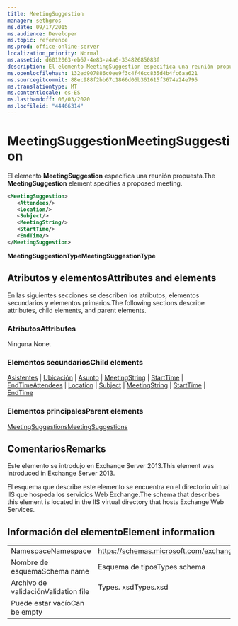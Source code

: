 ```yaml
---
title: MeetingSuggestion
manager: sethgros
ms.date: 09/17/2015
ms.audience: Developer
ms.topic: reference
ms.prod: office-online-server
localization_priority: Normal
ms.assetid: d6012063-eb67-4e83-a4a6-33482685083f
description: El elemento MeetingSuggestion especifica una reunión propuesta.
ms.openlocfilehash: 132ed907886c0ee9f3c4f46cc835d4b4fc6aa621
ms.sourcegitcommit: 88ec988f2bb67c1866d06b361615f3674a24e795
ms.translationtype: MT
ms.contentlocale: es-ES
ms.lasthandoff: 06/03/2020
ms.locfileid: "44466314"
---
```

# <a name="meetingsuggestion"></a><span data-ttu-id="128a2-103">MeetingSuggestion</span><span class="sxs-lookup"><span data-stu-id="128a2-103">MeetingSuggestion</span></span>

<span data-ttu-id="128a2-104">El elemento **MeetingSuggestion** especifica una reunión propuesta.</span><span class="sxs-lookup"><span data-stu-id="128a2-104">The **MeetingSuggestion** element specifies a proposed meeting.</span></span> 
  
```XML
<MeetingSuggestion>
   <Attendees/>
   <Location/>
   <Subject/>
   <MeetingString/>
   <StartTime/>
   <EndTime/>
</MeetingSuggestion>
```

 <span data-ttu-id="128a2-105">**MeetingSuggestionType**</span><span class="sxs-lookup"><span data-stu-id="128a2-105">**MeetingSuggestionType**</span></span>
## <a name="attributes-and-elements"></a><span data-ttu-id="128a2-106">Atributos y elementos</span><span class="sxs-lookup"><span data-stu-id="128a2-106">Attributes and elements</span></span>

<span data-ttu-id="128a2-107">En las siguientes secciones se describen los atributos, elementos secundarios y elementos primarios.</span><span class="sxs-lookup"><span data-stu-id="128a2-107">The following sections describe attributes, child elements, and parent elements.</span></span>
  
### <a name="attributes"></a><span data-ttu-id="128a2-108">Atributos</span><span class="sxs-lookup"><span data-stu-id="128a2-108">Attributes</span></span>

<span data-ttu-id="128a2-109">Ninguna.</span><span class="sxs-lookup"><span data-stu-id="128a2-109">None.</span></span>
  
### <a name="child-elements"></a><span data-ttu-id="128a2-110">Elementos secundarios</span><span class="sxs-lookup"><span data-stu-id="128a2-110">Child elements</span></span>

<span data-ttu-id="128a2-111">[Asistentes](attendees.md)  |  [Ubicación](location.md)  |  [Asunto](subject.md)  |  [MeetingString](meetingstring.md)  |  [StartTime](starttime.md)  |  [EndTime](endtime.md)</span><span class="sxs-lookup"><span data-stu-id="128a2-111">[Attendees](attendees.md) | [Location](location.md) | [Subject](subject.md) | [MeetingString](meetingstring.md) | [StartTime](starttime.md) | [EndTime](endtime.md)</span></span>
  
### <a name="parent-elements"></a><span data-ttu-id="128a2-112">Elementos principales</span><span class="sxs-lookup"><span data-stu-id="128a2-112">Parent elements</span></span>

[<span data-ttu-id="128a2-113">MeetingSuggestions</span><span class="sxs-lookup"><span data-stu-id="128a2-113">MeetingSuggestions</span></span>](meetingsuggestions.md)
  
## <a name="remarks"></a><span data-ttu-id="128a2-114">Comentarios</span><span class="sxs-lookup"><span data-stu-id="128a2-114">Remarks</span></span>

<span data-ttu-id="128a2-115">Este elemento se introdujo en Exchange Server 2013.</span><span class="sxs-lookup"><span data-stu-id="128a2-115">This element was introduced in Exchange Server 2013.</span></span>
  
<span data-ttu-id="128a2-116">El esquema que describe este elemento se encuentra en el directorio virtual IIS que hospeda los servicios Web Exchange.</span><span class="sxs-lookup"><span data-stu-id="128a2-116">The schema that describes this element is located in the IIS virtual directory that hosts Exchange Web Services.</span></span>
  
## <a name="element-information"></a><span data-ttu-id="128a2-117">Información del elemento</span><span class="sxs-lookup"><span data-stu-id="128a2-117">Element information</span></span>

|||
|:-----|:-----|
|<span data-ttu-id="128a2-118">Namespace</span><span class="sxs-lookup"><span data-stu-id="128a2-118">Namespace</span></span>  <br/> |https://schemas.microsoft.com/exchange/services/2006/types  <br/> |
|<span data-ttu-id="128a2-119">Nombre de esquema</span><span class="sxs-lookup"><span data-stu-id="128a2-119">Schema name</span></span>  <br/> |<span data-ttu-id="128a2-120">Esquema de tipos</span><span class="sxs-lookup"><span data-stu-id="128a2-120">Types schema</span></span>  <br/> |
|<span data-ttu-id="128a2-121">Archivo de validación</span><span class="sxs-lookup"><span data-stu-id="128a2-121">Validation file</span></span>  <br/> |<span data-ttu-id="128a2-122">Types. xsd</span><span class="sxs-lookup"><span data-stu-id="128a2-122">Types.xsd</span></span>  <br/> |
|<span data-ttu-id="128a2-123">Puede estar vacío</span><span class="sxs-lookup"><span data-stu-id="128a2-123">Can be empty</span></span>  <br/> ||
   

